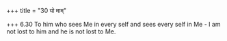 +++
title = "30 यो माम्"

+++
6.30 To him who sees Me in every self and sees every self in Me - I am
not lost to him and he is not lost to Me.
